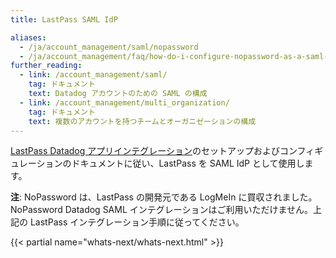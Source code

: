 ```yaml
---
title: LastPass SAML IdP

aliases:
  - /ja/account_management/saml/nopassword
  - /ja/account_management/faq/how-do-i-configure-nopassword-as-a-saml-idp/
further_reading:
  - link: /account_management/saml/
    tag: ドキュメント
    text: Datadog アカウントのための SAML の構成
  - link: /account_management/multi_organization/
    tag: ドキュメント
    text: 複数のアカウントを持つチームとオーガニゼーションの構成
---
```

[LastPass Datadog アプリインテグレーション][1]のセットアップおよびコンフィギュレーションのドキュメントに従い、LastPass を SAML IdP として使用します。

**注**: NoPassword は、LastPass の開発元である LogMeIn に買収されました。NoPassword Datadog SAML インテグレーションはご利用いただけません。上記の LastPass インテグレーション手順に従ってください。

{{< partial name="whats-next/whats-next.html" >}}

[1]: https://support.logmeininc.com/lastpass/help/datadog-app-integration
